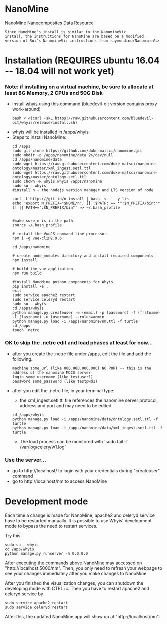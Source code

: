 # NanoMine
NanoMine Nanocomposites Data Resource

```
Since NanoMine's install is similar to the NanomineViz 
install, the instructions for NanoMine are based on a modified 
version of Rui's NanomineViz instructions from raymondino/NanomineViz
```

# Installation (REQUIRES ubuntu 16.04 -- 18.04 will not work yet)
### Note: if installing on a virtual machine, be sure to allocate at least 8G Memory, 2 CPUs and 50G Disk
- install [whyis](http://tetherless-world.github.io/whyis/install) using this command (bluedevil-oit version contains proxy work-around)
  ```
  bash < <(curl -skL https://raw.githubusercontent.com/bluedevil-oit/whyis/release/install.sh)
  ```
- whyis will be installed in /apps/whyis
- Steps to install NanoMine:
  ```
  cd /apps
  sudo git clone https://github.com/duke-matsci/nanomine.git
  sudo mkdir -p /apps/nanomine/data 2>/dev/null
  cd /apps/nanomine/data
  sudo wget https://raw.githubusercontent.com/duke-matsci/nanomine-ontology/master/xml_ingest.setl.ttl
  sudo wget https://raw.githubusercontent.com/duke-matsci/nanomine-ontology/master/ontology.setl.ttl
  sudo chown -R whyis:whyis /apps/nanomine
  sudo su - whyis
  #install n - the nodejs version manager and LTS version of node
  
  curl -L https://git.io/n-install | bash -s -- -y lts
  echo 'export N_PREFIX="$HOME/n"; [[ :$PATH: == *":$N_PREFIX/bin:"* ]] || PATH+=":$N_PREFIX/bin"' >> ~/.bash_profile
  
  
  #make sure n is in the path
  source ~/.bash_profile

  # install the VueJS command line processor
  npm i -g vue-cli@2.9.6  
  
  cd /apps/nanomine

  # create node_modules directory and install required components
  npm install
  
  # build the vue application
  npm run build
  
  #install NanoMine python components for Whyis
  pip install -e .
  exit
  sudo service apache2 restart
  sudo service celeryd restart
  sudo su - whyis
  cd /apps/whyis
  python manage.py createuser -e (email) -p (password) -f (frstname) -l (lastname) -u (username) --roles=admin
  python manage.py load -i /apps/nanomine/nm.ttl -f turtle
  cd /apps
  touch .netrc
  ```
### OK to skip the .netrc edit and load phases at least for now...
- after you create the .netrc file under /apps, edit the file and add the following.

  ```
  machine some_url (like 000.000.000.000) NO PORT -- this is the address of the nanomine MDCS server
  login some_username (like testuser1)
  password some_password (like testpwd1)
  ```
- after you edit the .netrc file, in your terminal type:
  - the xml_ingest.setl.ttl file references the nanomine server protocol, address and port and may need to  be edited
  ```
  cd /apps/whyis
  python manage.py load -i /apps/nanomine/data/ontology.setl.ttl -f turtle
  python manage.py load -i /apps/nanomine/data/xml_ingest.setl.ttl -f turtle
  ```
  - The load process can be monitored with 'sudo tail -f /var/log/celery/w1.log'
  
### Use the server...  
- go to http://localhost/ to login with your credentials during "createuser" command
- go to http://localhost/nm to access NanoMine

# Development mode
Each time a change is made for NanoMine, apache2 and celeryd service have to be restarted manually. 
It is possible to use Whyis' development mode to bypass the need to restart services.

Try this:  
```
sudo su - whyis
cd /app/whyis
python manage.py runserver -h 0.0.0.0
``` 
After executing the commands above NanoMine may accessed on "http://localhost:5000/nm".
Then, you only need to refresh your webpage to see your changes immediately after you make changes to NanoMine. 

After you finished the visualization changes, you can shutdown the developing mode with CTRL+c.
Then you have to restart apache2 and celeryd service by
```
sudo service apache2 restart
sudo service celeryd restart
```
After this, the updated NanoMine app will show up at "http://localhost/nm".
